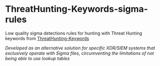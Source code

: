 # ThreatHunting-Keywords-sigma-rules

Low quality sigma detections rules for hunting with Threat Hunting keywords from [ThreatHunting-Keywords](https://github.com/mthcht/ThreatHunting-Keywords)

*Developed as an alternative solution for specific XDR/SIEM systems that exclusively operate with Sigma files, circumventing the limitations of not being able to use lookup tables*